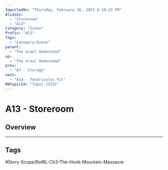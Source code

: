 ```yaml
---
ImportedOn: "Thursday, February 16, 2023 6:10:23 PM"
Aliases:
  - "Storeroom"
  - "A13"
Category: "Scene"
Prefix: "A13"
Tags:
  - "Category/Scene"
parent:
  - "The Graul Homestead"
up:
  - "The Graul Homestead"
prev:
  - "A7 - Storage"
next:
  - "A14 - Tendriculos Pit"
RWtopicId: "Topic_12232"
---
```

# A13 - Storeroom
## Overview

---
## Tags
#Story-Scope/RotRL-Ch3-The-Hook-Mountain-Massacre

